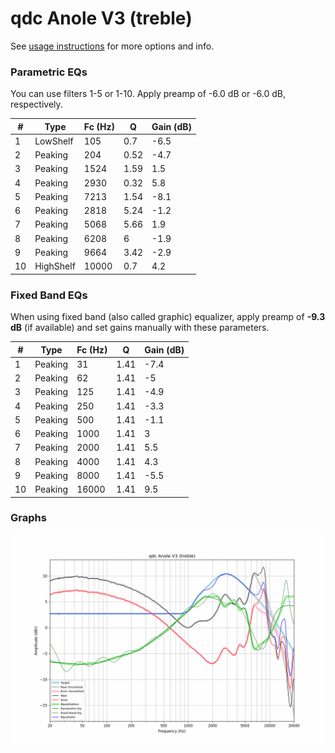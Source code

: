 # qdc Anole V3 (treble)
See [usage instructions](https://github.com/jaakkopasanen/AutoEq#usage) for more options and info.

### Parametric EQs
You can use filters 1-5 or 1-10. Apply preamp of -6.0 dB or -6.0 dB, respectively.

|   # | Type      |   Fc (Hz) |    Q |   Gain (dB) |
|-----|-----------|-----------|------|-------------|
|   1 | LowShelf  |       105 | 0.7  |        -6.5 |
|   2 | Peaking   |       204 | 0.52 |        -4.7 |
|   3 | Peaking   |      1524 | 1.59 |         1.5 |
|   4 | Peaking   |      2930 | 0.32 |         5.8 |
|   5 | Peaking   |      7213 | 1.54 |        -8.1 |
|   6 | Peaking   |      2818 | 5.24 |        -1.2 |
|   7 | Peaking   |      5068 | 5.66 |         1.9 |
|   8 | Peaking   |      6208 | 6    |        -1.9 |
|   9 | Peaking   |      9664 | 3.42 |        -2.9 |
|  10 | HighShelf |     10000 | 0.7  |         4.2 |

### Fixed Band EQs
When using fixed band (also called graphic) equalizer, apply preamp of **-9.3 dB** (if available) and set gains manually with these parameters.

|   # | Type    |   Fc (Hz) |    Q |   Gain (dB) |
|-----|---------|-----------|------|-------------|
|   1 | Peaking |        31 | 1.41 |        -7.4 |
|   2 | Peaking |        62 | 1.41 |        -5   |
|   3 | Peaking |       125 | 1.41 |        -4.9 |
|   4 | Peaking |       250 | 1.41 |        -3.3 |
|   5 | Peaking |       500 | 1.41 |        -1.1 |
|   6 | Peaking |      1000 | 1.41 |         3   |
|   7 | Peaking |      2000 | 1.41 |         5.5 |
|   8 | Peaking |      4000 | 1.41 |         4.3 |
|   9 | Peaking |      8000 | 1.41 |        -5.5 |
|  10 | Peaking |     16000 | 1.41 |         9.5 |

### Graphs
![](./qdc%20Anole%20V3%20(treble).png)
